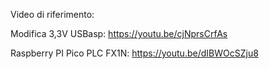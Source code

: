Video di riferimento:

Modifica 3,3V USBasp: https://youtu.be/cjNprsCrfAs

Raspberry PI Pico PLC FX1N: https://youtu.be/dIBWOcSZju8
